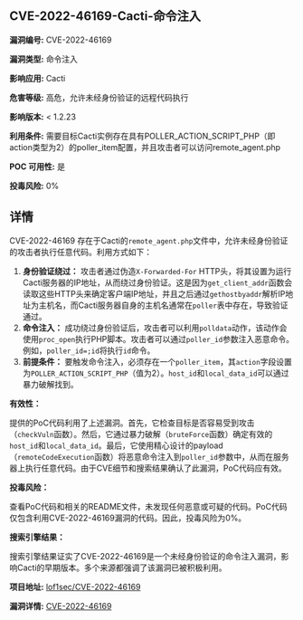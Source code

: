 ## CVE-2022-46169-Cacti-命令注入

**漏洞编号:** CVE-2022-46169

**漏洞类型:** 命令注入

**影响应用:** Cacti

**危害等级:** 高危，允许未经身份验证的远程代码执行

**影响版本:** < 1.2.23

**利用条件:** 需要目标Cacti实例存在具有POLLER_ACTION_SCRIPT_PHP（即action类型为2）的poller_item配置，并且攻击者可以访问remote_agent.php

**POC 可用性:** 是

**投毒风险:** 0%

## 详情

CVE-2022-46169 存在于Cacti的`remote_agent.php`文件中，允许未经身份验证的攻击者执行任意代码。利用方式如下：

1.  **身份验证绕过：** 攻击者通过伪造`X-Forwarded-For` HTTP头，将其设置为运行Cacti服务器的IP地址，从而绕过身份验证。这是因为`get_client_addr`函数会读取这些HTTP头来确定客户端IP地址，并且之后通过`gethostbyaddr`解析IP地址为主机名，而Cacti服务器自身的主机名通常在`poller`表中存在，导致验证通过。
2.  **命令注入：** 成功绕过身份验证后，攻击者可以利用`polldata`动作，该动作会使用`proc_open`执行PHP脚本。攻击者可以通过`poller_id`参数注入恶意命令。例如，`poller_id=;id`将执行`id`命令。
3.  **前提条件：** 要触发命令注入，必须存在一个`poller_item`，其`action`字段设置为`POLLER_ACTION_SCRIPT_PHP`（值为2）。`host_id`和`local_data_id`可以通过暴力破解找到。

**有效性：**

提供的PoC代码利用了上述漏洞。首先，它检查目标是否容易受到攻击（`checkVuln`函数）。然后，它通过暴力破解（`bruteForce`函数）确定有效的`host_id`和`local_data_id`。最后，它使用精心设计的payload（`remoteCodeExecution`函数）将恶意命令注入到`poller_id`参数中，从而在服务器上执行任意代码。由于CVE细节和搜索结果确认了此漏洞，PoC代码应有效。

**投毒风险：**

查看PoC代码和相关的README文件，未发现任何恶意或可疑的代码。PoC代码仅包含利用CVE-2022-46169漏洞的代码。因此，投毒风险为0%。

**搜索引擎结果：**

搜索引擎结果证实了CVE-2022-46169是一个未经身份验证的命令注入漏洞，影响Cacti的早期版本。多个来源都强调了该漏洞已被积极利用。


**项目地址:** [lof1sec/CVE-2022-46169](https://github.com/lof1sec/CVE-2022-46169)

**漏洞详情:** [CVE-2022-46169](https://nvd.nist.gov/vuln/detail/CVE-2022-46169)